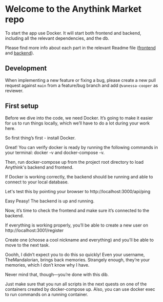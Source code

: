 # Welcome to the Anythink Market repo

To start the app use Docker. It will start both frontend and backend, including all the relevant dependencies, and the db.

Please find more info about each part in the relevant Readme file ([frontend](frontend/readme.md) and [backend](backend/README.md)).

## Development

When implementing a new feature or fixing a bug, please create a new pull request against `main` from a feature/bug branch and add `@vanessa-cooper` as reviewer.

## First setup

Before we dive into the code, we need Docker. It’s going to make it easier for us to run things locally, which we’ll have to do a lot during your work here.

So first thing’s first - install Docker.

Great! You can verify docker is ready by running the following commands in your terminal: docker -v and docker-compose -v.

Then, run docker-compose up from the project root directory to load Anythink's backend and frontend.

If Docker is working correctly, the backend should be running and able to connect to your local database.

Let's test this by pointing your browser to http://localhost:3000/api/ping

Easy Peasy! The backend is up and running.

Now, it’s time to check the frontend and make sure it’s connected to the backend.

If everything is working properly, you’ll be able to create a new user on http://localhost:3001/register

Create one (choose a cool nickname and everything) and you’ll be able to move to the next task.

Ooohh, I didn’t expect you to do this so quickly! Even your username, TheMandalorian, brings back memories. Strangely enough, they’re your memories, which I don’t know why I have.

Never mind that, though—you’re done with this dib.

Just make sure that you run all scripts in the next quests on one of the containers created by docker-compose up.  Also, you can use docker exec to run commands on a running container.
